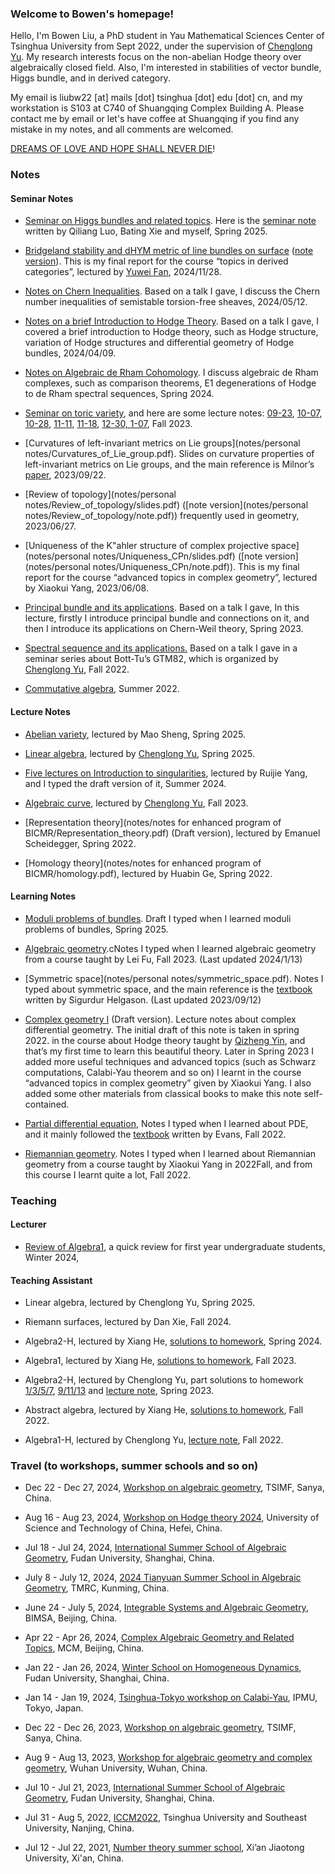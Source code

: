 ### Welcome to Bowen's homepage!
Hello, I'm Bowen Liu, a PhD student in Yau Mathematical Sciences Center of Tsinghua University from Sept 2022, under the supervision of [Chenglong Yu](https://chenglongyu.github.io/). My research interests focus on the non-abelian Hodge theory over algebraically closed field. Also, I'm interested in stabilities of vector bundle, Higgs bundle, and in derived category.

My email is liubw22 [at] mails [dot] tsinghua [dot] edu [dot] cn, and my workstation is S103 at C740 of Shuangqing Complex Building A. Please contact me by email or let's have coffee at Shuangqing if you find any mistake in my notes, and all comments are welcomed.

[DREAMS OF LOVE AND HOPE SHALL NEVER DIE](https://bowenl.notion.site/movies)!


### Notes
#### Seminar Notes
* [Seminar on Higgs bundles and related topics](notes/2025Spring/Higgs/syllabus.pdf). Here is the [seminar note](notes/2025Spring/Higgs/self_dual_equation.pdf) written by Qiliang Luo, Bating Xie and myself, Spring 2025.

* [Bridgeland stability and dHYM metric of line bundles on surface](notes/2024Fall/11_28_slides.pdf) ([note version](notes/2024Fall/11_28.pdf)). This is my final report for the course “topics in derived categories”, lectured by [Yuwei Fan](https://ywfan-math.github.io/), 2024/11/28.

* [Notes on Chern Inequalities](notes/2024Spring/Miyaoka.pdf). Based on a talk I gave, I discuss the Chern number inequalities of semistable torsion-free sheaves, 2024/05/12.

* [Notes on a brief Introduction to Hodge Theory](notes/2024Spring/04_09.pdf). Based on a talk I gave, I covered a brief introduction to Hodge theory, such as Hodge structure, variation of Hodge structures and differential geometry of Hodge bundles, 2024/04/09.

* [Notes on Algebraic de Rham Cohomology](notes/2024Spring/algebraic_deRham.pdf). I discuss algebraic de Rham complexes, such as comparison theorems, E1 degenerations of Hodge to de Rham spectral sequences, Spring 2024.

* [Seminar on toric variety](notes/2023Fall/toric/syllabus.pdf), and here are some lecture notes: [09-23](notes/2023Fall/toric/09-23.pdf), [10-07](notes/2023Fall/toric/10-07.pdf), [10-28](notes/2023Fall/toric/10-28.pdf), [11-11](notes/2023Fall/toric/11-11.pdf), [11-18](notes/2023Fall/toric/11-18.pdf), [12-30, 1-07](notes/2023Fall/toric/12-30,01-07.pdf), Fall 2023.

* [Curvatures of left-invariant metrics on Lie groups](notes/personal notes/Curvatures_of_Lie_group.pdf). Slides on curvature properties of left-invariant metrics on Lie groups, and the main reference is Milnor’s [paper](https://mathscinet.ams.org/mathscinet/article?mr=0425012), 2023/09/22.

* [Review of topology](notes/personal notes/Review_of_topology/slides.pdf) ([note version](notes/personal notes/Review_of_topology/note.pdf))  frequently used in geometry, 2023/06/27.

* [Uniqueness of the K\"ahler structure of complex projective space](notes/personal notes/Uniqueness_CPn/slides.pdf) ([note version](notes/personal notes/Uniqueness_CPn/note.pdf)). This is my final report for the course “advanced topics in complex geometry”, lectured by Xiaokui Yang, 2023/06/08.

* [Principal bundle and its applications](notes/2023Spring/geometry_of_principal_bundle.pdf). Based on a talk I gave, In this lecture, firstly I introduce principal bundle and connections on it, and then I introduce its applications on Chern-Weil theory, Spring 2023.

* [Spectral sequence and its applications.](notes/2022Fall/Spectral_sequence.pdf) Based on a talk I gave in a seminar series about Bott-Tu’s GTM82, which is organized by [Chenglong Yu](https://chenglongyu.github.io/), Fall 2022.

 * [Commutative algebra](notes/2022Summer/commutative_algebra.pdf), Summer 2022.
 

#### Lecture Notes
* [Abelian variety](notes/2025Spring/abelian_variety.pdf), lectured by Mao Sheng, Spring 2025.

* [Linear algebra](notes/2025Spring/linear_algebra.pdf), lectured by [Chenglong Yu](https://chenglongyu.github.io/), Spring 2025.

* [Five lectures on Introduction to singularities](https://drive.google.com/file/d/1TNwJU4qZ8c1ai_CBEsrb2sbbXOeXEMT9/view), lectured by Ruijie
Yang, and I typed the draft version of it, Summer 2024.

* [Algebraic curve](notes/2023Fall/algebraic_curve.pdf), lectured by [Chenglong Yu](https://chenglongyu.github.io/), Fall 2023.

* [Representation theory](notes/notes for enhanced program of BICMR/Representation_theory.pdf) (Draft version), lectured by Emanuel Scheidegger, Spring 2022.
 
* [Homology theory](notes/notes for enhanced program of BICMR/homology.pdf), lectured by Huabin Ge, Spring 2022.


#### Learning Notes
* [Moduli problems of bundles](notes/2025Spring/moduli.pdf). Draft I typed when I learned moduli problems of bundles, Spring 2025.

* [Algebraic geometry](notes/2023Fall/algebraic_geometry.pdf).cNotes I typed when I learned algebraic geometry from a course taught by Lei Fu, Fall 2023. (Last updated 2024/1/13)

* [Symmetric space](notes/personal notes/symmetric_space.pdf). Notes I typed about symmetric space, and the main reference is the [textbook](https://books.google.com.hk/books/about/Differential_Geometry_Lie_Groups_and_Sym.html?id=DWGvsa6bcuMC&redir_esc=y) written by Sigurdur Helgason. (Last updated 2023/09/12)

* [Complex geometry I](notes/2023Springl/Complex_geometry_I.pdf) (Draft version). Lecture notes about complex differential geometry. The initial draft of this note is taken in spring 2022. in the course about Hodge theory taught by [Qizheng Yin](http://faculty.bicmr.pku.edu.cn/~qizheng/#), and that’s my first time to learn this beautiful theory. Later in Spring 2023 I added more useful techniques and advanced topics (such as Schwarz computations, Calabi-Yau theorem and so on) I learnt in the course “advanced topics in complex geometry” given by Xiaokui Yang. I also added some other materials from classical books to make this note self-contained.

* [Partial differential equation](notes/2022Fall/pde.pdf), Notes I typed when I learned about PDE, and it mainly followed the [textbook](https://books.google.com.hk/books/about/Partial_Differential_Equations.html?id=Xnu0o_EJrCQC&redir_esc=y) written by Evans, Fall 2022.

* [Riemannian geometry](notes/2022Fall/Riemannian_geometry.pdf). Notes I typed when I learned about Riemannian geometry from a course taught by Xiaokui Yang in
2022Fall, and from this course I learnt quite a lot, Fall 2022.


### Teaching
#### Lecturer
* [Review of Algebra1](https://bowenl.notion.site/2024-02-1-44163401a7dd4cf28aa86264640464b5), a quick review for first year undergraduate students, Winter 2024, 


#### Teaching Assistant
* Linear algebra, lectured by Chenglong Yu, Spring 2025.

* Riemann surfaces, lectured by Dan Xie, Fall 2024.

* Algebra2-H, lectured by Xiang He, [solutions to homework](notes/2024Spring/Solutions_to_HW.pdf), Spring 2024.

* Algebra1, lectured by Xiang He, [solutions to homework](notes/2023Fall/Solutions_to_HW.pdf), Fall 2023.

* Algebra2-H, lectured by Chenglong Yu, part solutions to homework [1/3/5/7](notes/2023Spring/Solutions(1_3_5_7).pdf), [9/11/13](notes/2023Spring/Solutions(9_11_13).pdf) and [lecture note](notes/2023Spring/Algebra2-H.pdf), Spring 2023.

* Abstract algebra, lectured by Xiang He, [solutions to homework](notes/2022Fall/Sol_to_abstract_algebra.pdf), Fall 2022.

* Algebra1-H, lectured by Chenglong Yu, [lecture note](notes/2022Fall/Algebra1-H.pdf), Fall 2022.
   
   
   
### Travel (to workshops, summer schools and so on)
* Dec 22 - Dec 27, 2024, [Workshop on algebraic geometry](https://www.tsimf.cn/meeting/detail?id=390), TSIMF, Sanya, China.

* Aug 16 - Aug 23, 2024, [Workshop on Hodge theory 2024](https://math.ustc.edu.cn/2024/0807/c18653a651050/pagem.htm), University of Science and Technology of China, Hefei, China.

* Jul 18 - Jul 24, 2024, [International Summer School of Algebraic Geometry](https://scms.fudan.edu.cn/info/1059/6361.htm), Fudan University, Shanghai, China.

* July 8 - July 12, 2024, [2024 Tianyuan Summer School in Algebraic Geometry](http://www.jliumath.com/conferences/2024TSSiAG.html), TMRC, Kunming, China.

* June 24 - July 5, 2024, [Integrable Systems and Algebraic Geometry](https://www.bimsa.cn/bmpsw/index.html), BIMSA, Beijing, China.

* Apr 22 - Apr 26, 2024, [Complex Algebraic Geometry and Related Topics](http://www.mcm.ac.cn/events/programs/202401/t20240122_768739.html), MCM, Beijing, China.

* Jan 22 - Jan 26, 2024, [Winter School on Homogeneous Dynamics](https://scms.fudan.edu.cn/info/4588/6088.htm), Fudan University, Shanghai, China.

* Jan 14 - Jan 19, 2024, [Tsinghua-Tokyo workshop on Calabi-Yau](https://indico.ipmu.jp/event/422/), IPMU, Tokyo, Japan.

* Dec 22 - Dec 26, 2023, [Workshop on algebraic geometry](http://www.tsimf.cn/meeting/detail?id=360), TSIMF, Sanya, China.

* Aug 9 - Aug 13, 2023, [Workshop for algebraic geometry and complex geometry](https://tmcc.whu.edu.cn/info/1206/2689.htm), Wuhan University, Wuhan, China.

* Jul 10 - Jul 21, 2023, [International Summer School of Algebraic Geometry](https://scms.fudan.edu.cn/info/4503/5820.htm), Fudan University, Shanghai, China.

* Jul 31 - Aug 5, 2022, [ICCM2022](http://iccm.tsinghua.edu.cn/iccm2022/#/), Tsinghua University and Southeast University, Nanjing, China.

* Jul 12 - Jul 22, 2021, [Number theory summer school](https://math.xjtu.edu.cn/info/1089/10637.htm), Xi’an Jiaotong University, Xi'an, China.
